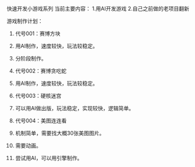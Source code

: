 快速开发小游戏系列
当前主要内容：
1.用AI开发游戏
2.自己之前做的老项目翻新

游戏制作计划：
1. 代号001：赛博方块
  1. 用AI制作，速度较快，玩法较稳定。
  2. 分阶段制作。
2. 代号002：赛博贪吃蛇
  1. 用AI制作，速度较快，玩法较稳定。
3. 代号003：硬核迷宫
  1. 可以用AI做出版，玩法稳定，实现较快，逻辑简单。

4. 代号004：美图连连看
  1. 机制简单，需要找大概30张美图图片。
  2. 需要动画。
  3. 尝试用AI，可以用引擎制作。
